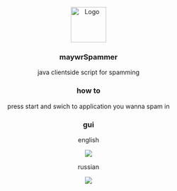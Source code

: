 <br />
<div align="center">
  <a href="https://github.com/othneildrew/Best-README-Template">
    <img src="https://i.imgur.com/F1x9DE3.png" alt="Logo" width="80" height="80">
  </a>

<h3 align="center">maywrSpammer</h3>

  <p align="center">
    java clientside script for spamming
  </p>

### how to
press start and swich to application you wanna spam in

### gui
english

<img src="https://i.imgur.com/DljkwNU.png">

russian

<img src="https://i.imgur.com/QsqmwG3.png">
</div>

